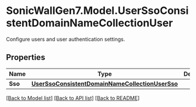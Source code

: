 # SonicWallGen7.Model.UserSsoConsistentDomainNameCollectionUser
Configure users and user authentication settings.

## Properties

Name | Type | Description | Notes
------------ | ------------- | ------------- | -------------
**Sso** | [**UserSsoConsistentDomainNameCollectionUserSso**](UserSsoConsistentDomainNameCollectionUserSso.md) |  | [optional] 

[[Back to Model list]](../README.md#documentation-for-models) [[Back to API list]](../README.md#documentation-for-api-endpoints) [[Back to README]](../README.md)

